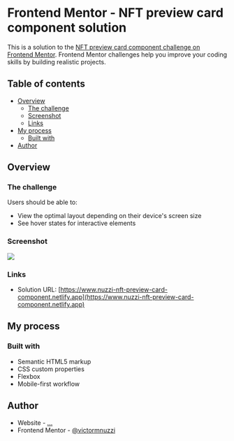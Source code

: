 # Frontend Mentor - NFT preview card component solution

This is a solution to the [NFT preview card component challenge on Frontend Mentor](https://www.frontendmentor.io/challenges/nft-preview-card-component-SbdUL_w0U). Frontend Mentor challenges help you improve your coding skills by building realistic projects. 

## Table of contents

- [Overview](#overview)
  - [The challenge](#the-challenge)
  - [Screenshot](#screenshot)
  - [Links](#links)
- [My process](#my-process)
  - [Built with](#built-with)
- [Author](#author)

## Overview

### The challenge

Users should be able to:

- View the optimal layout depending on their device's screen size
- See hover states for interactive elements

### Screenshot

![](./design/solution-screenshot.jpg)

### Links

- Solution URL: [https://www.nuzzi-nft-preview-card-component.netlify.app](https://www.nuzzi-nft-preview-card-component.netlify.app)

## My process

### Built with

- Semantic HTML5 markup
- CSS custom properties
- Flexbox
- Mobile-first workflow


## Author

- Website - [...]()
- Frontend Mentor - [@victormnuzzi](https://www.frontendmentor.io/profile/victormnuzzi)
